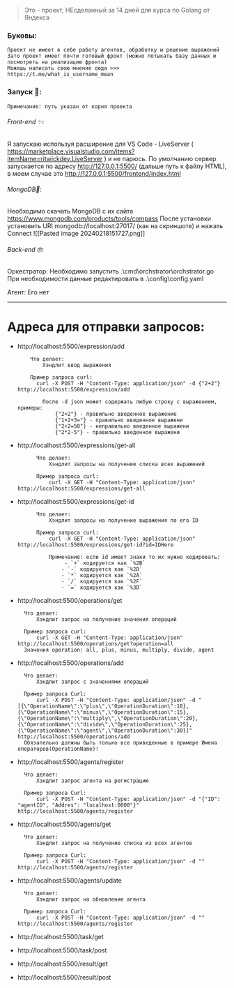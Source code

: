 >Это - проект, НЕсделанный за 14 дней для курса по Golang от Яндекса

### Буковы:
	Проект не имеет в себе работу агентов, обработку и решение выражений
	Зато проект имеет почти готовый фронт (можно потыкать базу данных и посмотреть на реализацию фронта)
	Можешь написать свою мнение сюда >>> https://t.me/what_is_username_mean 

### Запуск 🤔:
	Примечание: путь указан от корня проекта 
###### Front-end ✨:
Я запускаю используя расширение для VS Code - LiveServer ( https://marketplace.visualstudio.com/items?itemName=ritwickdey.LiveServer ) и не парюсь. По умолчанию сервер запускается по адресу http://127.0.0.1:5500/  (дальше путь к файлу HTML), в моем случае это http://127.0.0.1:5500/frontend/index.html

###### MongoDB🥭:
Необходимо скачать MongoDB с их сайта https://www.mongodb.com/products/tools/compass
После установки установить URI mongodb://localhost:27017/ (как на скриншоте) и нажать Connect
![[Pasted image 20240218151727.png]]
###### Back-end 🤓:
Оркестратор:
	Необходимо запустить .\\cmd\\orchstrator\\orchstrator.go
	При необходимости данные редактировать в .\\config\\config.yaml

Агент:
	Его нет

------------------------------------------------------------------------------------------

# Адреса для отправки запросов:

- http://localhost:5500/expression/add
  
		  Что делает:
			  Хэндлит ввод выражения
		  
		  Пример запроса curl:
			curl -X POST -H "Content-Type: application/json" -d {"2+2"} http://localhost:5500/expression/add
			  
			  После -d json может содержать любую строку с выражением, примеры:
				  {"2+2"} - правильно введенное выражение
				  {"1+2+3="} - правильно введенное выражени
				  {"2+2=50"} - неправильно введенное выражени
				  {"2*2-5"} - правильно введенное выражени

- http://localhost:5500/expressions/get-all
  
			Что делает:
				Хэндлит запросы на получение списка всех выражений
			
			Пример запроса curl:
				curl -X GET -H "Content-Type: application/json" http://localhost:5500/expressions/get-all

- http://localhost:5500/expressions/get-id

			Что делает:
				Хэндлит запросы на получение выражения по его ID
			
			Пример запроса curl:
				curl -X GET -H "Content-Type: application/json" http://localhost:5500/expressions/get-id?id=IDHere
				
				Примечание: если id имеет знаки то их нужно кодировать:
					 - `+` кодируется как `%2B`
					- `-` кодируется как `%2D`
					- `*` кодируется как `%2A`
					- `/` кодируется как `%2F`
					- `=` кодируется как `%3D`

- http://localhost:5500/operations/get

		Что делает:
			Хэндлит запрос на получение значения операций
  
		Пример запроса curl:
			curl -X GET -H "Content-Type: application/json" http://localhost:5500/operations/get?operation=all
		Значения operation: all, plus, minus, multiply, divide, agent

- http://localhost:5500/operations/add

		Что делает:
			Хэндлит запрос с значениями операций

		Пример запроса Curl:
			curl -X POST -H "Content-Type: application/json" -d "[{\"OperationName\":\"plus\",\"OperationDuration\":10},{\"OperationName\":\"minus\",\"OperationDuration\":15},{\"OperationName\":\"multiply\",\"OperationDuration\":20},{\"OperationName\":\"divide\",\"OperationDuration\":25},{\"OperationName\":\"agent\",\"OperationDuration\":30}]" http://localhost:5500/operations/add
		Обязательно должны быть только все приведенные в примере Имена операторов(OperationName)!

- http://localhost:5500/agents/register
			
		Что делает:
			Хэндлит запрос агента на регистрацию

		Пример запроса Curl:
			curl -X POST -H "Content-Type: application/json" -d "{"ID": "agentID", "Addres": "localhost:0000"}" http://localhost:5500/agents/register

- http://localhost:5500/agents/get

		Что делает:
			Хэндлит запрос на получение списка из всех агентов

		Пример запроса Curl:
			curl -X POST -H "Content-Type: application/json" -d "" http://localhost:5500/agents/register

- http://localhost:5500/agents/update
			
		Что делает:
			Хэндлит запрос на обновление агента

		Пример запроса Curl:
			curl -X POST -H "Content-Type: application/json" -d "" http://localhost:5500/agents/register

- http://localhost:5500/task/get
-  http://localhost:5500/task/post


- http://localhost:5500/result/get
-  http://localhost:5500/result/post
